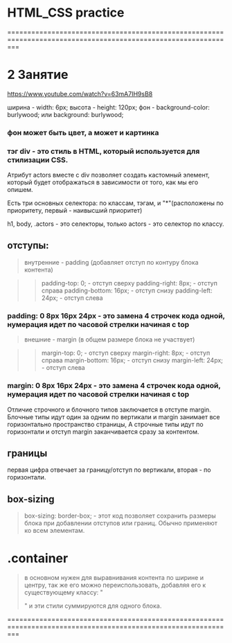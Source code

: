 # HTML_CSS practice
===============================================================================================================
# 2 Занятие

https://www.youtube.com/watch?v=63mA7IH9sB8

ширина - width: 6px;
высота - height: 120px;
фон - background-color: burlywood; или background: burlywood;

### фон может быть цвет, а может и картинка

### тэг div - это стиль в HTML, который используется для стилизации CSS.

Атрибут actors вместе с div позволяет создать кастомный элемент, который будет отображаться в зависимости от того, как мы его опишем.

Eсть три основных селектора: по классам, тэгам, и "*"(расположены по приоритету, первый - наивысший приоритет)

h1, body, .actors - это селекторы, только actors - это селектор по классу. 

## отступы:
>внутренние - padding (добавляет отступ по контуру блока контента)

>>padding-top: 0; - отступ сверху
>>padding-right: 8px; - отступ справа
>>padding-bottom: 16px; - отступ снизу
>>padding-left: 24px; - отступ слева

### padding: 0 8px 16px 24px - это замена 4 строчек кода одной, нумерация идет по часовой стрелки начиная с top

>внешние - margin (в общем размере блока не участвует)

>>margin-top: 0; - отступ сверху
>>margin-right: 8px; - отступ справа
>>margin-bottom: 16px; - отступ снизу
>>margin-left: 24px; - отступ слева
### margin: 0 8px 16px 24px - это замена 4 строчек кода одной, нумерация идет по часовой стрелки начиная с top

Отличие строчного и блочного типов заключается в отступе margin. Блочные типы идут один за одним по вертикали и margin занимает все горизонтально пространство страницы, 
А строчные типы идут по горизонтали и отступ margin заканчивается сразу за контентом.

## границы 

первая цифра отвечает за границу/отступ по вертикали, вторая - по горизонтали.

## box-sizing

>box-sizing: border-box; - этот код позволяет сохранить размеры блока при добавлении отступов или границ.
Обычно применяют ко всем элементам.

# .container 
>в основном нужен для выравнивания контента по ширине и центру, так же его можно переиспользовать, добавляя его к существующему классу: "<div class="content container">" и эти стили суммируются для одного блока.


===============================================================================================================
#
